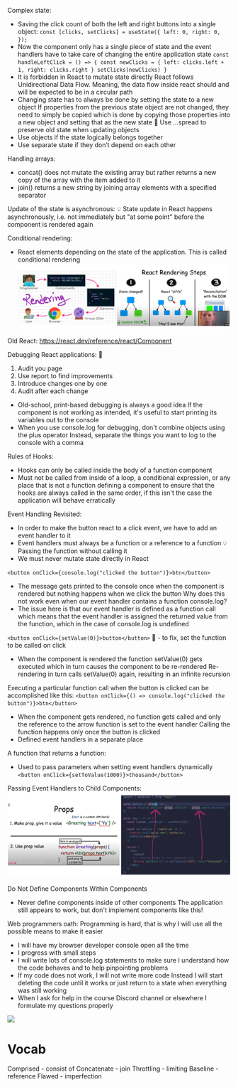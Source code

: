 Complex state:
- Saving the click count of both the left and right buttons into a single object:
`const [clicks, setClicks] = useState({
  left: 0,
  right: 0,
});`
- Now the component only has a single piece of state and the event handlers have to take care of changing the entire application state
`const handleLeftClick = () => {
  const newClicks = {
    left: clicks.left + 1,
    right: clicks.right
  }
  setClicks(newClicks)
}`
- It is forbidden in React to mutate state directly
  React follows Unidirectional Data Flow. Meaning, the data flow inside react should and will be expected to be in a circular path
- Changing state has to always be done by setting the state to a new object
  If properties from the previous state object are not changed, they need to simply be copied
  which is done by copying those properties into a new object and setting that as the new state
   Use ...spread to preserve old state when updating objects
- Use objects if the state logically belongs together
- Use separate state if they don’t depend on each other

Handling arrays:
- concat() does not mutate the existing array but rather returns a new copy of the array with the item added to it
- join() returns a new string by joining array elements with a specified separator

Update of the state is asynchronous:
💡 State update in React happens asynchronously, i.e. not immediately but "at some point" before the component is rendered again

Conditional rendering:
- React elements depending on the state of the application. This is called conditional rendering
![](rendering.png)

Old React: https://react.dev/reference/react/Component

Debugging React applications: 🐞
1. Audit you page
2. Use report to find improvements
3. Introduce changes one by one
4. Audit after each change
- Old-school, print-based debugging is always a good idea
  If the component is not working as intended, it's useful to start printing its variables out to the console
- When you use console.log for debugging, don't combine objects using the plus operator
  Instead, separate the things you want to log to the console with a comma

Rules of Hooks:
- Hooks can only be called inside the body of a function component
- Must not be called from inside of a loop, a conditional expression, or any place that is not a function defining a component
  to ensure that the hooks are always called in the same order, if this isn't the case the application will behave erratically

Event Handling Revisited:
- In order to make the button react to a click event, we have to add an event handler to it
- Event handlers must always be a function or a reference to a function 💡
  Passing the function without calling it
- We must never mutate state directly in React

`<button onClick={console.log("clicked the button")}>btn</button>`
- The message gets printed to the console once when the component is rendered but nothing happens when we click the button
  Why does this not work even when our event handler contains a function console.log?
- The issue here is that our event handler is defined as a function call
  which means that the event handler is assigned the returned value from the function, which in the case of console.log is undefined

`<button onClick={setValue(0)}>button</button>` 🔁 - to fix, set the function to be called on click
- When the component is rendered the function setValue(0) gets executed which in turn causes the component to be re-rendered
  Re-rendering in turn calls setValue(0) again, resulting in an infinite recursion

Executing a particular function call when the button is clicked can be accomplished like this:
`<button onClick={() => console.log("clicked the button")}>btn</button>`
- When the component gets rendered, no function gets called and only the reference to the arrow function is set to the event handler
  Calling the function happens only once the button is clicked
- Defined event handlers in a separate place

A function that returns a function:
- Used to pass parameters when setting event handlers dynamically
`<button onClick={setToValue(1000)}>thousand</button>`

Passing Event Handlers to Child Components:
![](passing-props.png)

Do Not Define Components Within Components
- Never define components inside of other components
  The application still appears to work, but don't implement components like this!

Web programmers oath:
Programming is hard, that is why I will use all the possible means to make it easier
- I will have my browser developer console open all the time
- I progress with small steps
- I will write lots of console.log statements to make sure I understand how the code behaves and to help pinpointing problems
- If my code does not work, I will not write more code
  Instead I will start deleting the code until it works or just return to a state when everything was still working
- When I ask for help in the course Discord channel or elsewhere I formulate my questions properly

![](https://fullstackopen.com/static/e6925d394dfcafd08329c96230a68841/5a190/kerningham.png)

# Vocab
Comprised - consist of
Concatenate - join
Throttling - limiting
Baseline - reference
Flawed - imperfection
